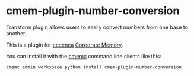 # cmem-plugin-number-conversion

Transform plugin allows users to easily convert numbers from one base to another.

This is a plugin for [eccenca](https://eccenca.com) [Corporate Memory](https://documentation.eccenca.com).

You can install it with the [cmemc](https://eccenca.com/go/cmemc) command line
clients like this:

```
cmemc admin workspace python install cmem-plugin-number-conversion
```

